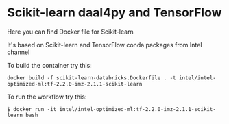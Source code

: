 # Scikit-learn daal4py and TensorFlow
Here you can find Docker file for Scikit-learn

It's based on Scikit-learn and TensorFlow conda packages from Intel channel

To build the container try this:
```
docker build -f scikit-learn-databricks.Dockerfile . -t intel/intel-optimized-ml:tf-2.2.0-imz-2.1.1-scikit-learn
```

To run the workflow try this:
```
$ docker run -it intel/intel-optimized-ml:tf-2.2.0-imz-2.1.1-scikit-learn bash
```
